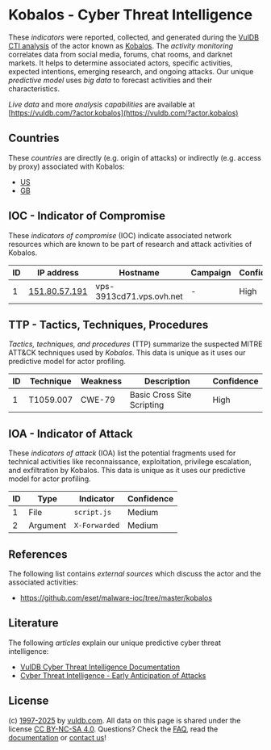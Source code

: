# Kobalos - Cyber Threat Intelligence

These _indicators_ were reported, collected, and generated during the [VulDB CTI analysis](https://vuldb.com/?kb.cti) of the actor known as [Kobalos](https://vuldb.com/?actor.kobalos). The _activity monitoring_ correlates data from social media, forums, chat rooms, and darknet markets. It helps to determine associated actors, specific activities, expected intentions, emerging research, and ongoing attacks. Our unique _predictive model_ uses _big data_ to forecast activities and their characteristics.

_Live data_ and more _analysis capabilities_ are available at [https://vuldb.com/?actor.kobalos](https://vuldb.com/?actor.kobalos)

## Countries

These _countries_ are directly (e.g. origin of attacks) or indirectly (e.g. access by proxy) associated with Kobalos:

* [US](https://vuldb.com/?country.us)
* [GB](https://vuldb.com/?country.gb)

## IOC - Indicator of Compromise

These _indicators of compromise_ (IOC) indicate associated network resources which are known to be part of research and attack activities of Kobalos.

ID | IP address | Hostname | Campaign | Confidence
-- | ---------- | -------- | -------- | ----------
1 | [151.80.57.191](https://vuldb.com/?ip.151.80.57.191) | vps-3913cd71.vps.ovh.net | - | High

## TTP - Tactics, Techniques, Procedures

_Tactics, techniques, and procedures_ (TTP) summarize the suspected MITRE ATT&CK techniques used by _Kobalos_. This data is unique as it uses our predictive model for actor profiling.

ID | Technique | Weakness | Description | Confidence
-- | --------- | -------- | ----------- | ----------
1 | T1059.007 | CWE-79 | Basic Cross Site Scripting | High

## IOA - Indicator of Attack

These _indicators of attack_ (IOA) list the potential fragments used for technical activities like reconnaissance, exploitation, privilege escalation, and exfiltration by Kobalos. This data is unique as it uses our predictive model for actor profiling.

ID | Type | Indicator | Confidence
-- | ---- | --------- | ----------
1 | File | `script.js` | Medium
2 | Argument | `X-Forwarded` | Medium

## References

The following list contains _external sources_ which discuss the actor and the associated activities:

* https://github.com/eset/malware-ioc/tree/master/kobalos

## Literature

The following _articles_ explain our unique predictive cyber threat intelligence:

* [VulDB Cyber Threat Intelligence Documentation](https://vuldb.com/?kb.cti)
* [Cyber Threat Intelligence - Early Anticipation of Attacks](https://www.scip.ch/en/?labs.20201022)

## License

(c) [1997-2025](https://vuldb.com/?kb.changelog) by [vuldb.com](https://vuldb.com/?kb.about). All data on this page is shared under the license [CC BY-NC-SA 4.0](https://creativecommons.org/licenses/by-nc-sa/4.0/). Questions? Check the [FAQ](https://vuldb.com/?kb.faq), read the [documentation](https://vuldb.com/?kb) or [contact us](https://vuldb.com/?contact)!
